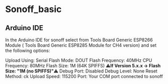 # Sonoff_basic

## Arduino IDE

In the Arduino IDE for sonoff select from Tools Board Generic ESP8266 Module ( Tools Board Generic ESP8285 Module for CH4 version) and set the following options:

Upload Using: Serial
Flash Mode: DOUT
Flash Frequency: 40MHz
CPU Frequency: 80MHz
Flash Size: 1M (64K SPIFFS) ⚠️️**If Version 5.x.x -> Flash Size: "1M (no SPIFFS)"**⚠️️
Debug Port: Disabled
Debug Level: None
Reset Method: ck
Upload Speed: 115200
Port: Your COM port connected to sonoff
